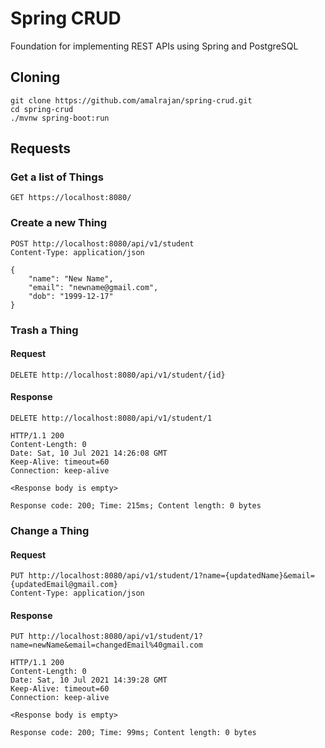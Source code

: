 # Spring CRUD

Foundation for implementing REST APIs using Spring and PostgreSQL

## Cloning 
```
git clone https://github.com/amalrajan/spring-crud.git
cd spring-crud
./mvnw spring-boot:run
```

## Requests

### Get a list of Things
```
GET https://localhost:8080/
```

### Create a new Thing
```
POST http://localhost:8080/api/v1/student
Content-Type: application/json

{
    "name": "New Name",
    "email": "newname@gmail.com",
    "dob": "1999-12-17"
}
```

### Trash a Thing

#### Request

```
DELETE http://localhost:8080/api/v1/student/{id}
```

#### Response

```
DELETE http://localhost:8080/api/v1/student/1

HTTP/1.1 200 
Content-Length: 0
Date: Sat, 10 Jul 2021 14:26:08 GMT
Keep-Alive: timeout=60
Connection: keep-alive

<Response body is empty>

Response code: 200; Time: 215ms; Content length: 0 bytes
```

### Change a Thing

#### Request

```
PUT http://localhost:8080/api/v1/student/1?name={updatedName}&email={updatedEmail@gmail.com}
Content-Type: application/json
```

#### Response
```
PUT http://localhost:8080/api/v1/student/1?name=newName&email=changedEmail%40gmail.com

HTTP/1.1 200 
Content-Length: 0
Date: Sat, 10 Jul 2021 14:39:28 GMT
Keep-Alive: timeout=60
Connection: keep-alive

<Response body is empty>

Response code: 200; Time: 99ms; Content length: 0 bytes
```

